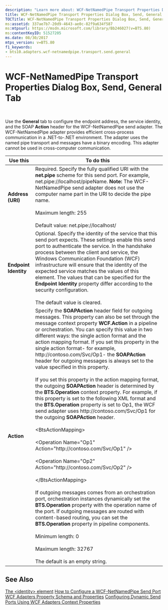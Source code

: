 ```yaml
---
description: "Learn more about: WCF-NetNamedPipe Transport Properties Dialog Box, Send, General Tab"
title: WCF-NetNamedPipe Transport Properties Dialog Box, Send, General Tab
TOCTitle: WCF-NetNamedPipe Transport Properties Dialog Box, Send, General Tab
ms:assetid: 337ae7b7-20d9-4643-ae0c-82f9a634f587
ms:mtpsurl: https://msdn.microsoft.com/library/Bb246027(v=BTS.80)
ms:contentKeyID: 51527205
ms.date: 08/30/2017
mtps_version: v=BTS.80
f1_keywords:
- bts10.adapters.wcf-netnamedpipe.transport.send.general
---
```


# WCF-NetNamedPipe Transport Properties Dialog Box, Send, General Tab

 

Use the **General** tab to configure the endpoint address, the service identity, and the SOAP **Action** header for the WCF-NetNamedPipe send adapter. The WCF-NetNamedPipe adapter provides efficient cross-process communication in a .NET-to-.NET environment. The adapter uses the named pipe transport and messages have a binary encoding. This adapter cannot be used in cross-computer communication.

<table>
<thead>
<tr class="header">
<th>Use this</th>
<th>To do this</th>
</tr>
</thead>
<tbody>
<tr class="odd">
<td><strong>Address (URI)</strong></td>
<td>Required. Specify the fully qualified URI with the <strong>net.pipe</strong> scheme for this send port. For example, net.pipe://localhost/pipeName. <strong>Note:</strong> The WCF-NetNamedPipe send adapter does not use the computer name part in the URI to decide the pipe name.<br />
<br />
Maximum length: 255<br />
<br />
Default value: net.pipe://localhost/</td>
</tr>
<tr class="even">
<td><strong>Endpoint Identity</strong></td>
<td>Optional. Specify the identity of the service that this send port expects. These settings enable this send port to authenticate the service. In the handshake process between the client and service, the Windows Communication Foundation (WCF) infrastructure will ensure that the identity of the expected service matches the values of this element. The values that can be specified for the <strong>Endpoint Identity</strong> property differ according to the security configuration.<br />
<br />
The default value is cleared.</td>
</tr>
<tr class="odd">
<td><strong>Action</strong></td>
<td>Specify the <strong>SOAPAction</strong> header field for outgoing messages. This property can also be set through the message context property <strong>WCF.Action</strong> in a pipeline or orchestration. You can specify this value in two different ways: the single action format and the action mapping format. If you set this property in the single action format- for example, http://contoso.com/Svc/Op1- the <strong>SOAPAction</strong> header for outgoing messages is always set to the value specified in this property.<br />
<br />
If you set this property in the action mapping format, the outgoing <strong>SOAPAction</strong> header is determined by the <strong>BTS.Operation</strong> context property. For example, if this property is set to the following XML format and the <strong>BTS.Operation</strong> property is set to Op1, the WCF send adapter uses http://contoso.com/Svc/Op1 for the outgoing <strong>SOAPAction</strong> header.<br />
<br />
&lt;BtsActionMapping&gt;<br />
<br />
&lt;Operation Name=&quot;Op1&quot; Action=&quot;http://contoso.com/Svc/Op1&quot; /&gt;<br />
<br />
&lt;Operation Name=&quot;Op2&quot; Action=&quot;http://contoso.com/Svc/Op2&quot; /&gt;<br />
<br />
&lt;/BtsActionMapping&gt;<br />
<br />
If outgoing messages comes from an orchestration port, orchestration instances dynamically set the <strong>BTS.Operation</strong> property with the operation name of the port. If outgoing messages are routed with content-based routing, you can set the <strong>BTS.Operation</strong> property in pipeline components.<br />
<br />
Minimum length: 0<br />
<br />
Maximum length: 32767<br />
<br />
The default is an empty string.</td>
</tr>
</tbody>
</table>


## See Also

[The \<identity\> element](/dotnet/framework/configure-apps/file-schema/wcf/identity)
[How to Configure a WCF-NetNamedPipe Send Port](https://msdn.microsoft.com/library/bb246110\(v=bts.80\))
[WCF Adapters Property Schema and Properties](https://msdn.microsoft.com/library/bb245991\(v=bts.80\))
[Configuring Dynamic Send Ports Using WCF Adapters Context Properties](https://msdn.microsoft.com/library/bb727706\(v=bts.80\))